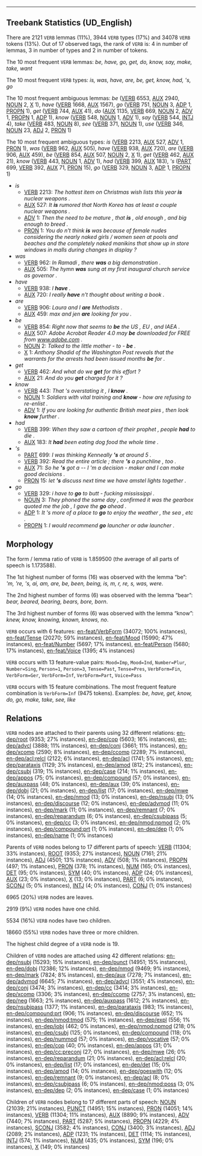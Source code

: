 

--------------------------------------------------------------------------------

## Treebank Statistics (UD_English)

There are 2121 `VERB` lemmas (11%), 3944 `VERB` types (17%) and 34078 `VERB` tokens (13%).
Out of 17 observed tags, the rank of `VERB` is: 4 in number of lemmas, 3 in number of types and 2 in number of tokens.

The 10 most frequent `VERB` lemmas: <em>be, have, go, get, do, know, say, make, take, want</em>

The 10 most frequent `VERB` types:  <em>is, was, have, are, be, get, know, had, 's, go</em>

The 10 most frequent ambiguous lemmas: <em>be</em> ([VERB]() 6553, [AUX]() 2940, [NOUN]() 2, [X]() 1), <em>have</em> ([VERB]() 1668, [AUX]() 1567), <em>go</em> ([VERB]() 751, [NOUN]() 3, [ADP]() 1, [PROPN]() 1), <em>get</em> ([VERB]() 744, [AUX]() 41), <em>do</em> ([AUX]() 1135, [VERB]() 669, [NOUN]() 2, [ADV]() 1, [PROPN]() 1, [ADP]() 1), <em>know</em> ([VERB]() 548, [NOUN]() 1, [ADV]() 1), <em>say</em> ([VERB]() 544, [INTJ]() 4), <em>take</em> ([VERB]() 483, [NOUN]() 8), <em>see</em> ([VERB]() 371, [NOUN]() 1), <em>use</em> ([VERB]() 346, [NOUN]() 23, [ADJ]() 2, [PRON]() 1)

The 10 most frequent ambiguous types:  <em>is</em> ([VERB]() 2213, [AUX]() 527, [ADV]() 1, [PRON]() 1), <em>was</em> ([VERB]() 962, [AUX]() 505), <em>have</em> ([VERB]() 938, [AUX]() 720), <em>are</em> ([VERB]() 906, [AUX]() 459), <em>be</em> ([VERB]() 854, [AUX]() 507, [NOUN]() 2, [X]() 1), <em>get</em> ([VERB]() 462, [AUX]() 21), <em>know</em> ([VERB]() 443, [NOUN]() 1, [ADV]() 1), <em>had</em> ([VERB]() 399, [AUX]() 183), <em>'s</em> ([PART]() 699, [VERB]() 392, [AUX]() 71, [PRON]() 15), <em>go</em> ([VERB]() 329, [NOUN]() 3, [ADP]() 1, [PROPN]() 1)


* <em>is</em>
  * [VERB]() 2213: <em>The hottest item on Christmas wish lists this year <b>is</b> nuclear weapons .</em>
  * [AUX]() 527: <em>It <b>is</b> rumored that North Korea has at least a couple nuclear weapons .</em>
  * [ADV]() 1: <em>Then the need to be mature , that <b>is</b> , old enough , and big enough to breed .</em>
  * [PRON]() 1: <em>You do n't think <b>is</b> was because of female nudes considering the nearly naked girls / women seen at pools and beaches and the completely naked manikins that show up in store windows in malls during changes in display ?</em>
* <em>was</em>
  * [VERB]() 962: <em>In Ramadi , there <b>was</b> a big demonstration .</em>
  * [AUX]() 505: <em>The hymn <b>was</b> sung at my first inaugural church service as governor .</em>
* <em>have</em>
  * [VERB]() 938: <em>I <b>have</b> .</em>
  * [AUX]() 720: <em>I really <b>have</b> n't thought about writing a book .</em>
* <em>are</em>
  * [VERB]() 906: <em>Laura and I <b>are</b> Methodists .</em>
  * [AUX]() 459: <em>max and jen <b>are</b> looking for you .</em>
* <em>be</em>
  * [VERB]() 854: <em>Right now that seems to <b>be</b> the US , EU , and IAEA .</em>
  * [AUX]() 507: <em>Adobe Acrobat Reader 4.0 may <b>be</b> downloaded for FREE from www.adobe.com .</em>
  * [NOUN]() 2: <em>Talked to the little mother - to - <b>be</b> .</em>
  * [X]() 1: <em>Anthony Shadid of the Washington Post reveals that the warrants for the arrests had been issued months <b>be</b> for .</em>
* <em>get</em>
  * [VERB]() 462: <em>And what do we <b>get</b> for this effort ?</em>
  * [AUX]() 21: <em>And do you <b>get</b> charged for it ?</em>
* <em>know</em>
  * [VERB]() 443: <em>That 's overstating it , I <b>know</b> .</em>
  * [NOUN]() 1: <em>Soldiers with vital training and <b>know</b> - how are refusing to re-enlist .</em>
  * [ADV]() 1: <em>If you are looking for authentic British meat pies , then look <b>know</b> further .</em>
* <em>had</em>
  * [VERB]() 399: <em>When they saw a cartoon of their prophet , people <b>had</b> to die .</em>
  * [AUX]() 183: <em>It <b>had</b> been eating dog food the whole time .</em>
* <em>'s</em>
  * [PART]() 699: <em>I was thinking Kenneally <b>'s</b> at around 5 .</em>
  * [VERB]() 392: <em>Read the entire article ; there <b>'s</b> a punchline , too .</em>
  * [AUX]() 71: <em>So he <b>'s</b> got a -- I 'm a decision - maker and I can make good decisions .</em>
  * [PRON]() 15: <em>let <b>'s</b> discuss next time we have amstel lights together .</em>
* <em>go</em>
  * [VERB]() 329: <em>i have to <b>go</b> to butt - fucking mississippi .</em>
  * [NOUN]() 3: <em>They phoned the same day , confirmed it was the gearbox quoted me the job , I gave the <b>go</b> ahead .</em>
  * [ADP]() 1: <em>It 's more of a place to <b>go</b> to enjoy the weather , the sea , etc .</em>
  * [PROPN]() 1: <em>I would recommend <b>go</b> launcher or adw launcher .</em>

## Morphology

The form / lemma ratio of `VERB` is 1.859500 (the average of all parts of speech is 1.173588).

The 1st highest number of forms (16) was observed with the lemma “be”: <em>'m, 're, 's, ai, am, are, be, been, being, is, m, r, re, s, was, were</em>.

The 2nd highest number of forms (6) was observed with the lemma “bear”: <em>bear, beared, bearing, bears, bore, born</em>.

The 3rd highest number of forms (6) was observed with the lemma “know”: <em>knew, know, knowing, known, knows, no</em>.

`VERB` occurs with 6 features: [en-feat/VerbForm]() (34072; 100% instances), [en-feat/Tense]() (20270; 59% instances), [en-feat/Mood]() (15990; 47% instances), [en-feat/Number]() (5697; 17% instances), [en-feat/Person]() (5680; 17% instances), [en-feat/Voice]() (1395; 4% instances)

`VERB` occurs with 13 feature-value pairs: `Mood=Imp`, `Mood=Ind`, `Number=Plur`, `Number=Sing`, `Person=1`, `Person=3`, `Tense=Past`, `Tense=Pres`, `VerbForm=Fin`, `VerbForm=Ger`, `VerbForm=Inf`, `VerbForm=Part`, `Voice=Pass`

`VERB` occurs with 15 feature combinations.
The most frequent feature combination is `VerbForm=Inf` (9475 tokens).
Examples: <em>be, have, get, know, do, go, make, take, see, like</em>


## Relations

`VERB` nodes are attached to their parents using 32 different relations: [en-dep/root]() (9353; 27% instances), [en-dep/cop]() (5603; 16% instances), [en-dep/advcl]() (3888; 11% instances), [en-dep/conj]() (3661; 11% instances), [en-dep/xcomp]() (2590; 8% instances), [en-dep/ccomp]() (2289; 7% instances), [en-dep/acl:relcl]() (2122; 6% instances), [en-dep/acl]() (1741; 5% instances), [en-dep/parataxis]() (1129; 3% instances), [en-dep/amod]() (812; 2% instances), [en-dep/csubj]() (319; 1% instances), [en-dep/case]() (214; 1% instances), [en-dep/appos]() (75; 0% instances), [en-dep/compound]() (57; 0% instances), [en-dep/auxpass]() (48; 0% instances), [en-dep/aux]() (39; 0% instances), [en-dep/dobj]() (21; 0% instances), [en-dep/list]() (17; 0% instances), [en-dep/mwe]() (14; 0% instances), [en-dep/nmod]() (13; 0% instances), [en-dep/nsubj]() (13; 0% instances), [en-dep/discourse]() (12; 0% instances), [en-dep/advmod]() (11; 0% instances), [en-dep/mark]() (11; 0% instances), [en-dep/remnant]() (7; 0% instances), [en-dep/reparandum]() (6; 0% instances), [en-dep/csubjpass]() (5; 0% instances), [en-dep/cc]() (3; 0% instances), [en-dep/nmod:npmod]() (2; 0% instances), [en-dep/compound:prt]() (1; 0% instances), [en-dep/dep]() (1; 0% instances), [en-dep/name]() (1; 0% instances)

Parents of `VERB` nodes belong to 17 different parts of speech: [VERB]() (11304; 33% instances), [ROOT]() (9353; 27% instances), [NOUN]() (7161; 21% instances), [ADJ]() (4501; 13% instances), [ADV]() (508; 1% instances), [PROPN]() (497; 1% instances), [PRON]() (378; 1% instances), [NUM]() (165; 0% instances), [DET]() (95; 0% instances), [SYM]() (40; 0% instances), [ADP]() (24; 0% instances), [AUX]() (23; 0% instances), [X]() (13; 0% instances), [PART]() (6; 0% instances), [SCONJ]() (5; 0% instances), [INTJ]() (4; 0% instances), [CONJ]() (1; 0% instances)

6965 (20%) `VERB` nodes are leaves.

2919 (9%) `VERB` nodes have one child.

5534 (16%) `VERB` nodes have two children.

18660 (55%) `VERB` nodes have three or more children.

The highest child degree of a `VERB` node is 19.

Children of `VERB` nodes are attached using 42 different relations: [en-dep/nsubj]() (15293; 15% instances), [en-dep/punct]() (14951; 15% instances), [en-dep/dobj]() (12386; 12% instances), [en-dep/nmod]() (9469; 9% instances), [en-dep/mark]() (7824; 8% instances), [en-dep/aux]() (7278; 7% instances), [en-dep/advmod]() (6645; 7% instances), [en-dep/advcl]() (3551; 4% instances), [en-dep/conj]() (3474; 3% instances), [en-dep/cc]() (3414; 3% instances), [en-dep/xcomp]() (3306; 3% instances), [en-dep/ccomp]() (2757; 3% instances), [en-dep/neg]() (1663; 2% instances), [en-dep/auxpass]() (1612; 2% instances), [en-dep/nsubjpass]() (1377; 1% instances), [en-dep/parataxis]() (983; 1% instances), [en-dep/compound:prt]() (906; 1% instances), [en-dep/discourse]() (652; 1% instances), [en-dep/nmod:tmod]() (575; 1% instances), [en-dep/expl]() (556; 1% instances), [en-dep/iobj]() (462; 0% instances), [en-dep/nmod:npmod]() (218; 0% instances), [en-dep/csubj]() (125; 0% instances), [en-dep/compound]() (118; 0% instances), [en-dep/nummod]() (57; 0% instances), [en-dep/vocative]() (57; 0% instances), [en-dep/cop]() (40; 0% instances), [en-dep/appos]() (31; 0% instances), [en-dep/cc:preconj]() (27; 0% instances), [en-dep/mwe]() (26; 0% instances), [en-dep/reparandum]() (21; 0% instances), [en-dep/acl:relcl]() (20; 0% instances), [en-dep/list]() (17; 0% instances), [en-dep/det]() (15; 0% instances), [en-dep/amod]() (14; 0% instances), [en-dep/goeswith]() (12; 0% instances), [en-dep/remnant]() (9; 0% instances), [en-dep/acl]() (8; 0% instances), [en-dep/csubjpass]() (6; 0% instances), [en-dep/nmod:poss]() (3; 0% instances), [en-dep/dep]() (2; 0% instances), [en-dep/case]() (1; 0% instances)

Children of `VERB` nodes belong to 17 different parts of speech: [NOUN]() (21039; 21% instances), [PUNCT]() (14951; 15% instances), [PRON]() (14051; 14% instances), [VERB]() (11304; 11% instances), [AUX]() (8890; 9% instances), [ADV]() (7440; 7% instances), [PART]() (5287; 5% instances), [PROPN]() (4229; 4% instances), [SCONJ]() (3582; 4% instances), [CONJ]() (3400; 3% instances), [ADJ]() (2089; 2% instances), [ADP]() (1231; 1% instances), [DET]() (1114; 1% instances), [INTJ]() (574; 1% instances), [NUM]() (435; 0% instances), [SYM]() (196; 0% instances), [X]() (149; 0% instances)


